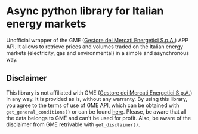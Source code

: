 # Async python library for Italian energy markets

Unofficial wrapper of the GME ([Gestore dei Mercati Energetici S.p.A.](https://mercatoelettrico.org/It/Default.aspx)) APP API. It allows to retrieve prices and volumes traded on the Italian energy markets (electricity, gas and environmental) in a simple and asynchronous way.

## Disclaimer

This library is not affiliated with GME ([Gestore dei Mercati Energetici S.p.A.](https://mercatoelettrico.org/It/Default.aspx)) in any way. It is provided as is, without any warranty. By using this library, you agree to the terms of use of GME API, which can be obtained with ``get_general_conditions()`` or can be found [here](https://www.mercatoelettrico.org/it/tools/AccessoDati.aspx). Please, be aware that all the data belongs to GME and can't be used for profit. Also, be aware of the disclaimer from GME retrivable with ``get_disclaimer()``.
